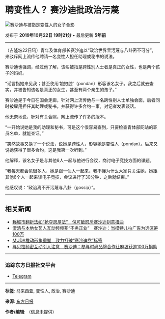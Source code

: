 # 聘变性人？ 赛沙迪批政治污蔑

![赛沙迪与被指是变性人的女子合影](https://www.orientaldaily.com.my/storage/resize_cache/images/uploads/news-cover/2019/OCT_2019/20191022/3c3f3417-6356-4ff9-a15e-81af9e5c8d38.jpg)

发布于 **2019年10月22日 19时21分** • 最后更新 **5年前**

---

（吉隆坡22日讯）青年及体育部长赛沙迪以“政治世界里污蔑与八卦密不可分”，来驳斥网上流传他聘请一名变性人担任助理或秘书的说法。

赛沙迪也强调，经过他了解，该名被指是跨性别人士者是真正的女性，也是两个孩子的妈妈。

“谣言指她来见我；甚至使用‘娘娘腔’（pondan）形容该名女子。我之后就去查实，并被告知该名是真正的女生，甚至有两个亲生的孩子。”

赛沙迪是于今日在国会走廊，针对网上流传他与一名跨性别人士单独会面，后者同时被雇用担任其助理或秘书，并获得许多合约一事，对记者发表谈话。

他无奈地说，针对有关合照，网上流传了许多的版本。

“一开始说她是我的助理和秘书，可是这个很容易查到，只要检查青体部网站的职员名单，就能查证。”

“突然故事又换了一个说法，说她是跨性人，形容她是变性人（pondan）。后来又说她获得了很多合约，这是我第一次听到。”

他解释，该名女子是与其他6人一起与他进行会议，商讨电子竞技方面的课题。

“我每天都会见很多人，她是跟一伙人一起来，我不懂为什么大家只关注她，她跟其他6个人一起来谈电子竞技，会议进行了30分钟，之后就结束。”

他感叹说：“政治离不开污蔑与八卦（gossip）”。

---

## 相关新闻

- [称城市翻新法如“抢夺房屋法”　倪可敏怒斥赛沙迪刻意扭曲](https://www.orientaldaily.com.my/news/nation/2025/02/19/713730)
- [澄清与本地女艺人互动频频非“不务正业”　赛沙迪：当模特儿拍广告为选区筹100万](https://www.orientaldaily.com.my/news/nation/2025/02/18/713461)
- [MUDA推动形象重塑　致力打破“赛沙迪党”标签](https://www.orientaldaily.com.my/news/nation/2025/02/14/712494)
- [与贝拉频密互动引人注意　赛沙迪：参与时尚品牌合作让麻坡获逾100万捐助](https://www.orientaldaily.com.my/news/nation/2025/02/13/712136)

---

### 追踪东方日报社交平台

- [Telegram](https://t.me/orientaldailynewsmalaysia)

---

**标签**: 马来西亚, 变性人, 政治, 赛沙迪

**来源**: [东方日报](https://www.orientaldaily.com.my/news/nation)

**作者/编辑**: （信息未提供）